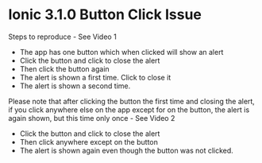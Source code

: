 Ionic 3.1.0 Button Click Issue
==============================

Steps to reproduce - See Video 1

- The app has one button which when clicked will show an alert
- Click the button and click to close the alert
- Then click the button again
- The alert is shown a first time. Click to close it
- The alert is shown a second time.

Please note that after clicking the button the first time and closing the alert, if you click anywhere else on the app except for on the button, the alert is again shown, but this time only once - See Video 2

- Click the button and click to close the alert
- Then click anywhere except on the button
- The alert is shown again even though the button was not clicked.